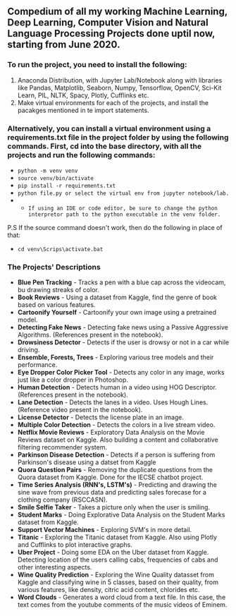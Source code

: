 ## Compedium of all my working Machine Learning, Deep Learning, Computer Vision and Natural Language Processing Projects done uptil now, starting from June 2020.

### To run the project, you need to install the following:

1. Anaconda Distribution, with Jupyter Lab/Notebook along with libraries like Pandas, Matplotlib, Seaborn, Numpy, Tensorflow, OpenCV, Sci-Kit Learn, PIL, NLTK, Spacy, Plotly, Cufflinks etc.
2. Make virtual environments for each of the projects, and install the pacakges mentioned in te import statements.

### Alternatively, you can install a virtual environment using a requirements.txt file in the project folder by using the following commands. First, cd into the base directory, with all the projects and run the following commands:

- `python -m venv venv`
- `source venv/bin/activate`
- `pip install -r requirements.txt`
- `python file.py or select the virtual env from jupyter notebook/lab.`
- - `If using an IDE or code editor, be sure to change the python interpretor path to the python executable in the venv folder.`

P.S If the source command doesn't work, then do the following in place of that:

- `cd venv\Scrips\activate.bat`

### The Projects' Descriptions

- **Blue Pen Tracking** - Tracks a pen with a blue cap across the videocam, bu drawing streaks of color.
- **Book Reviews** - Using a dataset from Kaggle, find the genre of book based on various features.
- **Cartoonify Yourself** - Cartoonify your own image using a pretrained model.
- **Detecting Fake News** - Detecting fake news using a Passive Aggressive Algorithms. (References present in the notebook).
- **Drowsiness Detector** - Detects if the user is drowsy or not in a car while driving.
- **Ensemble, Forests, Trees** - Exploring various tree models and their performance.
- **Eye Dropper Color Picker Tool** - Detects any color in any image, works just like a color dropper in Photoshop.
- **Human Detection** - Detects human in a video using HOG Descriptor. (References present in the notebook).
- **Lane Detection** - Detects the lanes in a video. Uses Hough Lines. (Reference video present in the notebook).
- **License Detector** - Detects the license plate in an image.
- **Multiple Color Detection** - Detects the colors in a live stream video.
- **Netflix Movie Reviews** - Exploratory Data Analysis on the Movie Reviews dataset on Kaggle. Also building a content and collaborative filtering recommender system.
- **Parkinson Disease Detection** - Detects if a person is suffering from Parkinson's disease using a datset from Kaggle
- **Quora Question Pairs** - Removing the duplicate questions from the Quora dataset from Kaggle. Done for the IECSE chatbot project.
- **Time Series Analysis (RNN's, LSTM's)** - Predicting and drawing the sine wave from previous data and predicting sales forecase for a clothing company (RSCCASN).
- **Smile Selfie Taker** - Takes a picture only when the user is smiling.
- **Student Marks** - Doing Explorative Data Analysis on the Student Marks dataset from Kaggle.
- **Support Vector Machines** - Exploring SVM's in more detail.
- **Titanic** - Exploring the Titanic dataset from Kaggle. Also using Plotly and Cufflinks to plot interactive graphs.
- **Uber Project** - Doing some EDA on the Uber dataset from Kaggle. Detecting location of the users calling cabs, frequencies of cabs and other interesting aspects.
- **Wine Quality Prediction** - Exploring the Wine Quality datasset from Kaggle and classifying wine in 5 classes, based on their quality, from various features, like density, citric acid content, chlorides etc.
- **Word Clouds** - Generates a word cloud from a text file. In this case, the text comes from the youtube comments of the music videos of Eminem.
